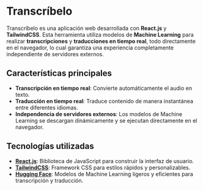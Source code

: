 # Transcríbelo

Transcríbelo es una aplicación web desarrollada con **React.js** y **TailwindCSS**. Esta herramienta utiliza modelos de **Machine Learning** para realizar **transcripciones** y **traducciones en tiempo real**, todo directamente en el navegador, lo cual garantiza una experiencia completamente independiente de servidores externos.

## Características principales

- **Transcripción en tiempo real**: Convierte automáticamente el audio en texto.
- **Traducción en tiempo real**: Traduce contenido de manera instantánea entre diferentes idiomas.
- **Independencia de servidores externos**: Los modelos de Machine Learning se descargan dinámicamente y se ejecutan directamente en el navegador.

## Tecnologías utilizadas

- **[React.js](https://reactjs.org/)**: Biblioteca de JavaScript para construir la interfaz de usuario.
- **[TailwindCSS](https://tailwindcss.com/)**: Framework CSS para estilos rápidos y personalizables.
- **[Hugging Face](https://huggingface.co/)**: Modelos de Machine Learning ligeros y eficientes para transcripción y traducción.
